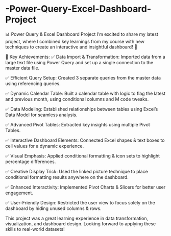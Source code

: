 # -Power-Query-Excel-Dashboard-Project
📊 Power Query &amp; Excel Dashboard Project
I’m excited to share my latest project, where I combined key learnings from my course with new techniques to create an interactive and insightful dashboard! 🚀

🔹 Key Achievements:
✅ Data Import & Transformation: Imported data from a large text file using Power Query and set up a single connection to the master data file.

✅ Efficient Query Setup: Created 3 separate queries from the master data using referencing queries.

✅ Dynamic Calendar Table: Built a calendar table with logic to flag the latest and previous month, using conditional columns and M code tweaks.

✅ Data Modeling: Established relationships between tables using Excel’s Data Model for seamless analysis.

✅ Advanced Pivot Tables: Extracted key insights using multiple Pivot Tables.

✅ Interactive Dashboard Elements: Connected Excel shapes & text boxes to cell values for a dynamic experience.

✅ Visual Emphasis: Applied conditional formatting & icon sets to highlight percentage differences.

✅ Creative Display Trick: Used the linked picture technique to place conditional formatting results anywhere on the dashboard.

✅ Enhanced Interactivity: Implemented Pivot Charts & Slicers for better user engagement.

✅ User-Friendly Design: Restricted the user view to focus solely on the dashboard by hiding unused columns & rows.


This project was a great learning experience in data transformation, visualization, and dashboard design. Looking forward to applying these skills to real-world datasets!

